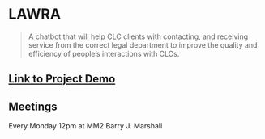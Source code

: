 # LAWRA

> A chatbot that will help
> CLC clients with contacting, and receiving service from the correct legal department to improve the quality and
> efficiency of people’s interactions with CLCs.

## [Link to Project Demo](https://lawra-1g8e4x1lb.now.sh)

## Meetings

Every Monday 12pm at MM2 Barry J. Marshall
